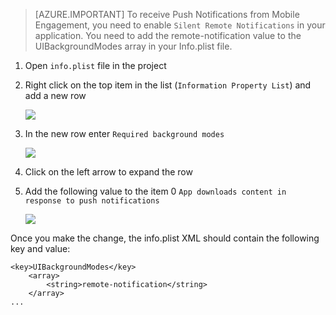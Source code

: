 > [AZURE.IMPORTANT] To receive Push Notifications from Mobile Engagement, you need to enable `Silent Remote Notifications` in your application. You need to add the remote-notification value to the UIBackgroundModes array in your Info.plist file.

1. Open `info.plist` file in the project
2. Right click on the top item in the list (`Information Property List`) and add a new row

	![][1]

3. In the new row enter `Required background modes`

	![][2]

4. Click on the left arrow to expand the row
5. Add the following value to the item 0 `App downloads content in response to push notifications`

	![][3]

Once you make the change, the info.plist XML should contain the following key and value:

    <key>UIBackgroundModes</key>
        <array>
            <string>remote-notification</string>
        </array>
    ...

<!-- Images. -->
[1]: ./media/mobile-engagement-ios-silent-push/xcode-plist-add-silent-push1.png
[2]: ./media/mobile-engagement-ios-silent-push/xcode-plist-add-silent-push2.png
[3]: ./media/mobile-engagement-ios-silent-push/xcode-plist-add-silent-push3.png
